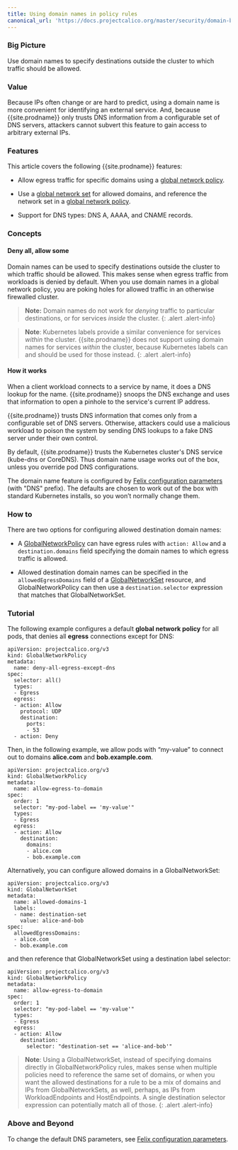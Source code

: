 ```yaml
---
title: Using domain names in policy rules
canonical_url: 'https://docs.projectcalico.org/master/security/domain-based-policy'
---
```


### Big Picture

Use domain names to specify destinations outside the cluster to which
traffic should be allowed.

### Value

Because IPs often change or are hard to predict, using a domain name
is more convenient for identifying an external service.  And, because
{{site.prodname}} only trusts DNS information from a configurable set
of DNS servers, attackers cannot subvert this feature to gain access
to arbitrary external IPs.

### Features

This article covers the following {{site.prodname}} features:

- Allow egress traffic for specific domains using a [global network
  policy]({{site.baseurl}}/{{page.version}}/reference/calicoctl/resources/globalnetworkpolicy).

- Use a [global network
  set]({{site.baseurl}}/{{page.version}}/reference/calicoctl/resources/globalnetworkset)
  for allowed domains, and reference the network set in a [global
  network
  policy]({{site.baseurl}}/{{page.version}}/reference/calicoctl/resources/globalnetworkpolicy).

- Support for DNS types: DNS A, AAAA, and CNAME records.

### Concepts

#### Deny all, allow some

Domain names can be used to specify destinations outside the cluster
to which traffic should be allowed.  This makes sense when egress
traffic from workloads is denied by default.  When you use domain
names in a global network policy, you are poking holes for allowed
traffic in an otherwise firewalled cluster.

> **Note:** Domain names do not work for *denying* traffic to
> particular destinations, or for services *inside* the cluster.
{: .alert .alert-info}

> **Note**: Kubernetes labels provide a similar convenience for
> services *within* the cluster.  {{site.prodname}} does not support
> using domain names for services *within* the cluster, because
> Kubernetes labels can and should be used for those instead.
{: .alert .alert-info}

#### How it works

When a client workload connects to a service by name, it does a DNS
lookup for the name.  {{site.prodname}} snoops the DNS exchange and
uses that information to open a pinhole to the service's current IP
address.

{{site.prodname}} trusts DNS information that comes only from a
configurable set of DNS servers.  Otherwise, attackers could use a
malicious workload to poison the system by sending DNS lookups to a
fake DNS server under their own control.

By default, {{site.prodname}} trusts the Kubernetes cluster's DNS
service (kube-dns or CoreDNS).  Thus domain name usage works out of
the box, unless you override pod DNS configurations.

The domain name feature is configured by [Felix configuration
parameters]({{site.baseurl}}/{{page.version}}/reference/felix/configuration)
(with "DNS" prefix).  The defaults are chosen to work out of the box
with standard Kubernetes installs, so you won’t normally change them.

### How to

There are two options for configuring allowed destination domain names:

- A
  [GlobalNetworkPolicy]({{site.baseurl}}/{{page.version}}/reference/calicoctl/resources/globalnetworkpolicy)
  can have egress rules with `action: Allow` and a
  `destination.domains` field specifying the domain names to which
  egress traffic is allowed.

- Allowed destination domain names can be specified in the
  `allowedEgressDomains` field of a
  [GlobalNetworkSet]({{site.baseurl}}/{{page.version}}/reference/calicoctl/resources/globalnetworkset)
  resource, and GlobalNetworkPolicy can then use a
  `destination.selector` expression that matches that
  GlobalNetworkSet.

### Tutorial

The following example configures a default **global network policy**
for all pods, that denies all **egress** connections except for DNS:

```
apiVersion: projectcalico.org/v3
kind: GlobalNetworkPolicy
metadata:
  name: deny-all-egress-except-dns
spec:
  selector: all()
  types:
  - Egress
  egress:
  - action: Allow
    protocol: UDP
    destination:
      ports:
      - 53
  - action: Deny
```

Then, in the following example, we allow pods with “my-value” to
connect out to domains **alice.com** and **bob.example.com**.

```
apiVersion: projectcalico.org/v3
kind: GlobalNetworkPolicy
metadata:
  name: allow-egress-to-domain
spec:
  order: 1
  selector: "my-pod-label == 'my-value'"
  types:
  - Egress
  egress:
  - action: Allow
    destination:
      domains:
      - alice.com
      - bob.example.com
```

Alternatively, you can configure allowed domains in a GlobalNetworkSet:

```
apiVersion: projectcalico.org/v3
kind: GlobalNetworkSet
metadata:
  name: allowed-domains-1
  labels:
  - name: destination-set
    value: alice-and-bob
spec:
  allowedEgressDomains:
  - alice.com
  - bob.example.com
```

and then reference that GlobalNetworkSet using a destination label
selector:

```
apiVersion: projectcalico.org/v3
kind: GlobalNetworkPolicy
metadata:
  name: allow-egress-to-domain
spec:
  order: 1
  selector: "my-pod-label == 'my-value'"
  types:
  - Egress
  egress:
  - action: Allow
    destination:
      selector: "destination-set == 'alice-and-bob'"
```

> **Note**: Using a GlobalNetworkSet, instead of specifying domains
> directly in GlobalNetworkPolicy rules, makes sense when
> multiple policies need to reference the same set of domains, or when
> you want the allowed destinations for a rule to be a mix of domains
> and IPs from GlobalNetworkSets, as well, perhaps, as IPs from
> WorkloadEndpoints and HostEndpoints.  A single destination selector
> expression can potentially match all of those.
{: .alert .alert-info}

### Above and Beyond

To change the default DNS parameters, see [Felix configuration
parameters]({{site.baseurl}}/{{page.version}}/reference/felix/configuration).
